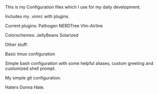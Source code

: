  This is my Configuration files which I use for my daily development.
 
 Includes my .vimrc with plugins.
 
 Current plugins:
 Pathogen
 NERDTree
 VIm-Airline
 
 Colorschemes:
 JellyBeans
 Solarized
 
 Other stuff:
 
 Basic tmux configuration
 
 Simple bash configuration with some helpful aliases, custom greeting and customized shell prompt.
 
 My simple git configuration.
 
 
 Haters Gonna Hate.
